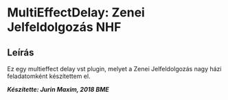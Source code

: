 # MultiEffectDelay: Zenei Jelfeldolgozás NHF

## Leírás
Ez egy multieffect delay vst plugin, melyet a Zenei Jelfeldolgozás nagy házi feladatomként készítettem el.

***Készítette: Jurin Maxim, 2018 BME*** 
